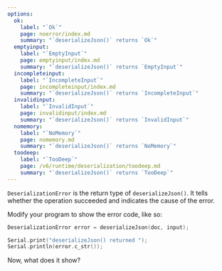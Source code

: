 ```yaml
---
options:
  ok:
    label: "`Ok`"
    page: noerror/index.md
    summary: "`deserializeJson()` returns `Ok`"
  emptyinput:
    label: "`EmptyInput`"
    page: emptyinput/index.md
    summary: "`deserializeJson()` returns `EmptyInput`"
  incompleteinput:
    label: "`IncompleteInput`"
    page: incompleteinput/index.md
    summary: "`deserializeJson()` returns `IncompleteInput`"
  invalidinput:
    label: "`InvalidInput`"
    page: invalidinput/index.md
    summary: "`deserializeJson()` returns `InvalidInput`"
  nomemory:
    label: "`NoMemory`"
    page: nomemory.md
    summary: "`deserializeJson()` returns `NoMemory`"
  toodeep:
    label: "`TooDeep`"
    page: /v6/runtime/deserialization/toodeep.md
    summary: "`deserializeJson()` returns `TooDeep`"
---
```


`DeserializationError` is the return type of `deserializeJson()`. It tells whether the operation succeeded and indicates the cause of the error.

Modify your program to show the error code, like so:

```c++
DeserializationError error = deserializeJson(doc, input);

Serial.print("deserializeJson() returned ");
Serial.println(error.c_str());
```

Now, what does it show?
